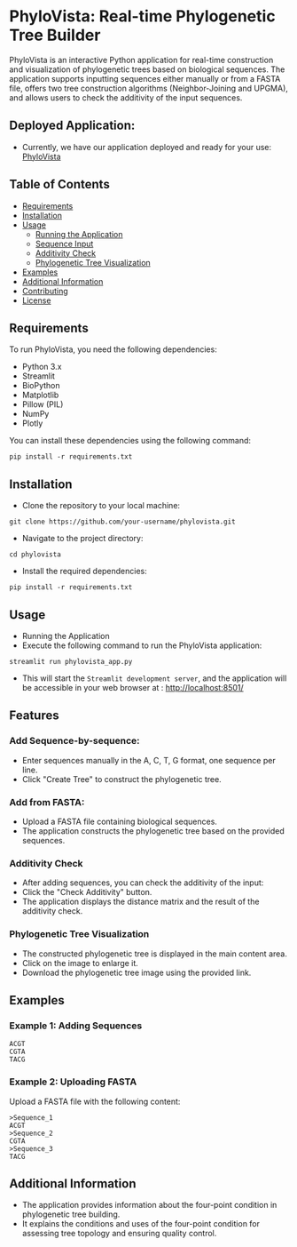 # PhyloVista: Real-time Phylogenetic Tree Builder

PhyloVista is an interactive Python application for real-time construction and visualization of phylogenetic trees based on biological sequences. The application supports inputting sequences either manually or from a FASTA file, offers two tree construction algorithms (Neighbor-Joining and UPGMA), and allows users to check the additivity of the input sequences.

## Deployed Application:

- Currently, we have our application deployed and ready for your use: [PhyloVista](https://phylovista.streamlit.app/)

## Table of Contents
- [Requirements](#requirements)
- [Installation](#installation)
- [Usage](#usage)
  - [Running the Application](#running-the-application)
  - [Sequence Input](#sequence-input)
  - [Additivity Check](#additivity-check)
  - [Phylogenetic Tree Visualization](#phylogenetic-tree-visualization)
- [Examples](#examples)
- [Additional Information](#additional-information)
- [Contributing](#contributing)
- [License](#license)

## Requirements

To run PhyloVista, you need the following dependencies:

- Python 3.x
- Streamlit
- BioPython
- Matplotlib
- Pillow (PIL)
- NumPy
- Plotly

You can install these dependencies using the following command:

```
pip install -r requirements.txt
```

## Installation

- Clone the repository to your local machine:
```
git clone https://github.com/your-username/phylovista.git
```

- Navigate to the project directory:
```
cd phylovista
```

- Install the required dependencies:
```
pip install -r requirements.txt
```

## Usage
- Running the Application
- Execute the following command to run the PhyloVista application:
```
streamlit run phylovista_app.py
```

- This will start the ```Streamlit development server```, and the application will be accessible in your web browser at : [http://localhost:8501/](http://localhost:8501/)

## Features
### Add Sequence-by-sequence:
- Enter sequences manually in the A, C, T, G format, one sequence per line.
- Click "Create Tree" to construct the phylogenetic tree.

### Add from FASTA:
- Upload a FASTA file containing biological sequences.
- The application constructs the phylogenetic tree based on the provided sequences.

### Additivity Check
- After adding sequences, you can check the additivity of the input:
- Click the "Check Additivity" button.
- The application displays the distance matrix and the result of the additivity check.

### Phylogenetic Tree Visualization
- The constructed phylogenetic tree is displayed in the main content area.
- Click on the image to enlarge it.
- Download the phylogenetic tree image using the provided link.

## Examples
### Example 1: Adding Sequences

```
ACGT
CGTA
TACG
```

### Example 2: Uploading FASTA
Upload a FASTA file with the following content:
```
>Sequence_1
ACGT
>Sequence_2
CGTA
>Sequence_3
TACG
```

## Additional Information
- The application provides information about the four-point condition in phylogenetic tree building.
- It explains the conditions and uses of the four-point condition for assessing tree topology and ensuring quality control.
